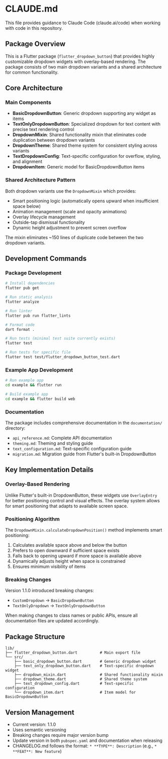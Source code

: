 # CLAUDE.md

This file provides guidance to Claude Code (claude.ai/code) when working with code in this repository.

## Package Overview

This is a Flutter package (`flutter_dropdown_button`) that provides highly customizable dropdown widgets with overlay-based rendering. The package consists of two main dropdown variants and a shared architecture for common functionality.

## Core Architecture

### Main Components

- **BasicDropdownButton**: Generic dropdown supporting any widget as items
- **TextOnlyDropdownButton**: Specialized dropdown for text content with precise text rendering control
- **DropdownMixin**: Shared functionality mixin that eliminates code duplication between dropdown variants
- **DropdownTheme**: Shared theme system for consistent styling across variants
- **TextDropdownConfig**: Text-specific configuration for overflow, styling, and alignment
- **DropdownItem**: Generic model for BasicDropdownButton items

### Shared Architecture Pattern

Both dropdown variants use the `DropdownMixin` which provides:
- Smart positioning logic (automatically opens upward when insufficient space below)
- Animation management (scale and opacity animations)
- Overlay lifecycle management
- Outside-tap dismissal functionality
- Dynamic height adjustment to prevent screen overflow

The mixin eliminates ~150 lines of duplicate code between the two dropdown variants.

## Development Commands

### Package Development
```bash
# Install dependencies
flutter pub get

# Run static analysis
flutter analyze

# Run linter
flutter pub run flutter_lints

# Format code
dart format .

# Run tests (minimal test suite currently exists)
flutter test

# Run tests for specific file
flutter test test/flutter_dropdown_button_test.dart
```

### Example App Development
```bash
# Run example app
cd example && flutter run

# Build example app
cd example && flutter build web
```

### Documentation
The package includes comprehensive documentation in the `documentation/` directory:
- `api_reference.md`: Complete API documentation
- `theming.md`: Theming and styling guide
- `text_configuration.md`: Text-specific configuration guide
- `migration.md`: Migration guide from Flutter's built-in DropdownButton

## Key Implementation Details

### Overlay-Based Rendering
Unlike Flutter's built-in DropdownButton, these widgets use `OverlayEntry` for better positioning control and visual effects. The overlay system allows for smart positioning that adapts to available screen space.

### Positioning Algorithm
The `DropdownMixin.calculateDropdownPosition()` method implements smart positioning:
1. Calculates available space above and below the button
2. Prefers to open downward if sufficient space exists
3. Falls back to opening upward if more space is available above
4. Dynamically adjusts height when space is constrained
5. Ensures minimum visibility of items

### Breaking Changes
Version 1.1.0 introduced breaking changes:
- `CustomDropdown` → `BasicDropdownButton`  
- `TextOnlyDropdown` → `TextOnlyDropdownButton`

When making changes to class names or public APIs, ensure all documentation files are updated accordingly.

## Package Structure
```
lib/
├── flutter_dropdown_button.dart          # Main export file
└── src/
    ├── basic_dropdown_button.dart        # Generic dropdown widget
    ├── text_only_dropdown_button.dart    # Text-specific dropdown widget
    ├── dropdown_mixin.dart               # Shared functionality mixin
    ├── dropdown_theme.dart               # Shared theme system
    ├── text_dropdown_config.dart         # Text-specific configuration
    └── dropdown_item.dart                # Item model for BasicDropdownButton
```

## Version Management

- Current version: 1.1.0
- Uses semantic versioning
- Breaking changes require major version bump
- Update version in both `pubspec.yaml` and documentation when releasing
- CHANGELOG.md follows the format: `* **TYPE**: Description` (e.g., `* **FEAT**: New feature`)